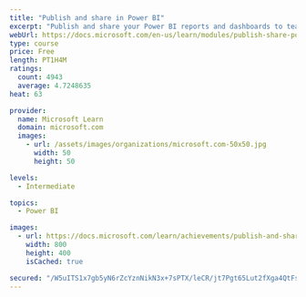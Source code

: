 ```yaml
---
title: "Publish and share in Power BI"
excerpt: "Publish and share your Power BI reports and dashboards to teammates in your organization or to everyone on the web."
webUrl: https://docs.microsoft.com/en-us/learn/modules/publish-share-power-bi/
type: course
price: Free
length: PT1H4M
ratings:
  count: 4943
  average: 4.7248635
heat: 63

provider:
  name: Microsoft Learn
  domain: microsoft.com
  images:
    - url: /assets/images/organizations/microsoft.com-50x50.jpg
      width: 50
      height: 50

levels:
  - Intermediate

topics:
  - Power BI

images:
  - url: https://docs.microsoft.com/learn/achievements/publish-and-share-with-power-bi-desktop-social.png
    width: 800
    height: 400
    isCached: true

secured: "/W5uITS1x7gb5yN6rZcYznNikN3x+7sPTX/leCR/jt7Pgt65Lut2fXga4QtFsXGw6fAcpVZx8K5K6qKW8ixwCZig/1VRr0t0oMTir27oth21rpvEr15cxY2U/3mtY8lEzgP/vpOrQrdx6YS49G/sJ/x6xnMx6vAocl5j/gHk6wbj3P8CjRsprc+gI4ZJKjbDLq51ygg4VJdlo3rMAruQvWgWKbAUwMk3C/+K7tCJADnKC7PEPvlnr+i/TrNzXOZdzh3eQnJLg3xb0fffuW4E5jP1TvSp8DqPXIRNv6ee4U/VfFgu8+QD5nf3e4pIDlviiqmijbKxk+EYtrR7db5tcCLpOcT5FSD816EDi/OdKF2FU9PbE3de9v+6df0sRNMMT1zwYwZush/WSrY6eL3EggaPIti5LRKZFEwu44zrGZs=;AXn7e2k33SiH/MSfHzVA3Q=="
---
```


